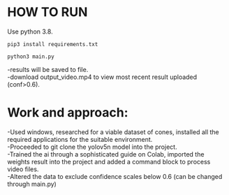 # HOW TO RUN

Use python 3.8. 

```commandline
pip3 install requirements.txt

python3 main.py
```

-results will be saved to file.<br />
-download output_video.mp4 to view most recent result uploaded (conf>0.6).


# Work and approach:
-Used windows, researched for a viable dataset of cones, installed all the required applications for the suitable environment.<br />
-Proceeded to git clone the yolov5n model into the project.<br />
-Trained the ai through a sophisticated guide on Colab, imported the weights result into the project and added a command block to process video files.<br />
-Altered the data to exclude confidence scales below 0.6 (can be changed through main.py)


